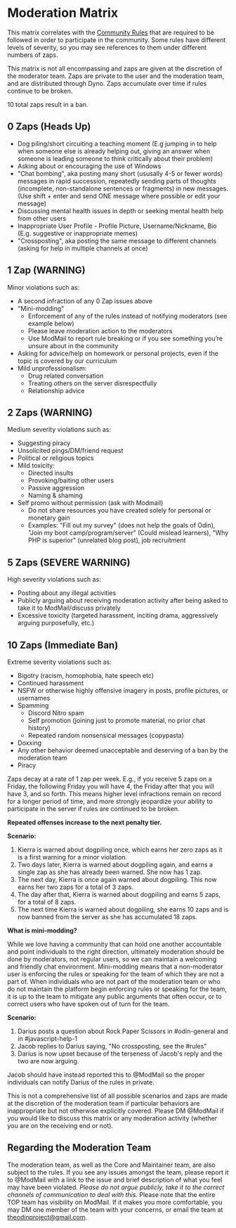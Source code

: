# Moderation Matrix
This matrix correlates with the [Community Rules](https://www.theodinproject.com/community_rules) that are required to be followed in order to participate in the community. Some rules have different levels of severity, so you may see references to them under different numbers of zaps. 

This matrix is not all encompassing and zaps are given at the discretion of the moderator team. Zaps are private to the user and the moderation team, and are distributed through Dyno. Zaps accumulate over time if rules continue to be broken.

10 total zaps result in a ban. 

## 0 Zaps (Heads Up)
- Dog piling/short circuiting a teaching moment (E.g jumping in to help when someone else is already helping out, giving an answer when someone is leading someone to think critically about their problem)
- Asking about or encouraging the use of Windows
- "Chat bombing", aka posting many short (ususally 4-5 or fewer words) messages in rapid succession, repeatedly sending parts of thoughts (incomplete, non-standalone sentences or fragments) in new messages. (Use shift + enter and send ONE message where possible or edit your message) 
- Discussing mental health issues in depth or seeking mental health help from other users
- Inappropriate User Profile - Profile Picture, Username/Nickname, Bio (E.g. suggestive or inappropriate memes)
- "Crossposting", aka posting the same message to different channels (asking for help in multiple channels at once)

## 1 Zap (WARNING) 
Minor violations such as:
- A second infraction of any 0 Zap issues above
- "Mini-modding"
  - Enforcement of any of the rules instead of notifying moderators (see example below)
  - Please leave moderation action to the moderators
  - Use ModMail to report rule breaking or if you see something you’re unsure about in the community
- Asking for advice/help on homework or personal projects, even if the topic is covered by our curriculum
- Mild unprofessionalism:
  - Drug related conversation 
  - Treating others on the server disrespectfully
  - Relationship advice

## 2 Zaps (WARNING)
Medium severity violations such as: 
- Suggesting piracy 
- Unsolicited pings/DM/friend request 
- Political or religious topics 
- Mild toxicity:
  - Directed insults
  - Provoking/baiting other users
  - Passive aggression
  - Naming & shaming
- Self promo without permission (ask with Modmail)
  - Do not share resources you have created solely for personal or monetary gain
  - Examples: "Fill out my survey" (does not help the goals of Odin), "Join my boot camp/program/server" (Could mislead learners), "Why PHP is superior" (unrelated blog post), job recruitment 

## 5 Zaps (SEVERE WARNING)
High severity violations such as: 
- Posting about any illegal activities
- Publicly arguing about receiving moderation activity after being asked to take it to ModMail/discuss privately 
- Excessive toxicity (targeted harassment, inciting drama, aggressively arguing purposefully, etc.) 

## 10 Zaps (Immediate Ban)
Extreme severity violations such as: 
- Bigotry (racism, homophobia, hate speech etc)
- Continued harassment
- NSFW or otherwise highly offensive imagery in posts, profile pictures, or usernames
- Spamming 
  - Discord Nitro spam
  - Self promotion (joining just to promote material, no prior chat history)
  - Repeated random nonsensical messages (copypasta)
- Doxxing 
- Any other behavior deemed unacceptable and deserving of a ban by the moderation team
- Piracy

Zaps decay at a rate of 1 zap per week. E.g., if you receive 5 zaps on a Friday, the following Friday you will have 4, the Friday after that you will have 3, and so forth. This means higher level infractions remain on record for a longer period of time, and more strongly jeopardize your ability to participate in the server if rules are continued to be broken. 

**Repeated offenses increase to the next penalty tier.**

**Scenario:** 

1. Kierra is warned about dogpiling once, which earns her zero zaps as it is a first warning for a minor violation.
2. Two days later, Kierra is warned about dogpiling again, and earns a single zap as she has already been warned. She now has 1 zap.
3. The next day, Kierra is once again warned about dogpiling. This now earns her two zaps for a total of 3 zaps.
4. The day after that, Kierra is warned about dogpiling and earns 5 zaps, for a total of 8 zaps.
5. The next time Kierra is warned about dogpiling, she earns 10 zaps and is now banned from the server as she has accumulated 18 zaps. 


**What is mini-modding?**

While we love having a community that can hold one another accountable and point individuals to the right direction, ultimately moderation should be done by moderators, not regular users, so we can maintain a welcoming and friendly chat environment. Mini-modding means that a non-moderator user is enforcing the rules or speaking for the team of which they are not a part of. When individuals who are not part of the moderation team or who do not maintain the platform begin enforcing rules or speaking for the team, it is up to the team to mitigate any public arguments that often occur, or to correct users who have spoken out of turn for the team. 

**Scenario:**

1. Darius posts a question about Rock Paper Scissors in #odin-general and in #javascript-help-1
2. Jacob replies to Darius saying, "No crossposting, see the #rules"
3. Darius is now upset because of the terseness of Jacob's reply and the two are now arguing.

Jacob should have instead reported this to @ModMail so the proper individuals can notify Darius of the rules in private. 

This is not a comprehensive list of all possible scenarios and zaps are made at the discretion of the moderation team if particular behaviors are inappropriate but not otherwise explicitly covered. Please DM @ModMail if you would like to discuss this matrix or any moderation activity (whether you are on the receiving end or not). 

## Regarding the Moderation Team
The moderation team, as well as the Core and Maintainer team, are also subject to the rules. If you see any issues amongst the team, please report it to @ModMail with a link to the issue and brief description of what you feel may have been violated. *Please do not argue publicly, take it to the correct channels of communication to deal with this.* Please note that the entire TOP team has visibility on ModMail. If it makes you more comfortable, you may DM one member of the team with your concerns, or email the team at theodinproject@gmail.com. 

